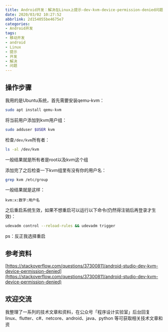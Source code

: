 ```yaml
---
title: Android开发：解决在Linux上提示-dev-kvm-device-permission-denied问题
date: 2020/03/02 10:27:52
abbrlink: 2d154055be4675e7
categories:
- Android开发
tags:
- 移动开发
- android
- Linux
- 提示
- 开发
- 解决
- 问题
---
```

## 操作步骤
我用的是Ubuntu系统，首先需要安装qemu-kvm：
```bash
sudo apt install qemu-kvm
```

将当前用户添加到kvm用户组：
```bash
sudo adduser $USER kvm
```

检查`/dev/kvm`所有者：
```bash
ls -al /dev/kvm
```
一般结果就是所有者是root以及kvm这个组

添加完了之后检查一下kvm组里有没有你的用户名：
```bash
grep kvm /etc/group
```

一般结果就是这样：
```
kvm:x:数字:用户名
```

之后重启系统生效，如果不想重启可以运行以下命令(仍然得注销后再登录才生效)：
```bash
udevadm control --reload-rules && udevadm trigger
```

ps：反正我选择重启

## 参考资料
[https://stackoverflow.com/questions/37300811/android-studio-dev-kvm-device-permission-denied](https://stackoverflow.com/questions/37300811/android-studio-dev-kvm-device-permission-denied)


## 欢迎交流
我整理了一系列的技术文章和资料，在公众号「程序设计实验室」后台回复 linux、flutter、c#、netcore、android、java、python 等可获取相关技术文章和资
